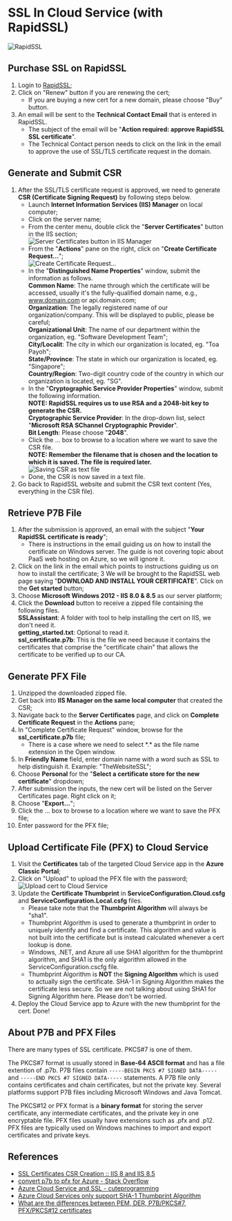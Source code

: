 # SSL In Cloud Service (with RapidSSL)

 ![RapidSSL](https://getcert.rapidssl.com/rcm/rapidssl/images/logo.gif)

## Purchase SSL on RapidSSL
 1. Login to [RapidSSL](https://www.rapidssl.com/);
 2. Click on "Renew" button if you are renewing the cert;
    - If you are buying a new cert for a new domain, please choose "Buy" button.
 3. An email will be sent to the **Technical Contact Email** that is entered in RapidSSL.
    - The subject of the email will be "**Action required: approve RapidSSL SSL certificate**".
    - The Technical Contact person needs to click on the link in the email to approve the use of SSL/TLS certificate request in the domain.

## Generate and Submit CSR
 1. After the SSL/TLS certificate request is approved, we need to generate **CSR (Certificate Signing Request)** by following steps below.
    - Launch **Internet Information Services (IIS) Manager** on local computer;
    - Click on the server name;
    - From the center menu, double click the "**Server Certificates**" button in the IIS section;    
      ![Server Certificates button in IIS Manager](https://www.digicert.com/images/support-images/iis8/iis8-csr-1.png)
    - From the "**Actions**" pane on the right, click on "**Create Certificate Request...**";    
      ![Create Certificate Request...](https://www.digicert.com/images/support-images/iis8/iis8-csr-2.png)
    - In the "**Distinguished Name Properties**" window, submit the information as follows.    
      **Common Name**: The name through which the certificate will be accessed, usually it's the fully-qualified domain name, e.g., www.domain.com or api.domain.com;    
      **Organization**: The legally registered name of our organization/company. This will be displayed to public, please be careful;    
      **Organizational Unit**: The name of our department within the organization, eg. "Software Development Team";    
      **City/Localit**: The city in which our organization is located, eg. "Toa Payoh";    
      **State/Province**: The state in which our organization is located, eg. "Singapore";    
      **Country/Region**: Two-digit country code of the country in which our organization is located, eg. "SG".
    - In the "**Cryptographic Service Provider Properties**" window, submit the following information.    
      **NOTE: RapidSSL requires us to use RSA and a 2048-bit key to generate the CSR.**    
      **Cryptographic Service Provider**: In the drop-down list, select "**Microsoft RSA SChannel Cryptographic Provider**".    
      **Bit Length**: Please choose "**2048**".
    - Click the ... box to browse to a location where we want to save the CSR file.    
      **NOTE: Remember the filename that is chosen and the location to which it is saved. The file is required later.**    
      ![Saving CSR as text file](https://www.digicert.com/images/support-images/iis8/iis8-csr-5.png)
    - Done, the CSR is now saved in a text file.
 2. Go back to RapidSSL website and submit the CSR text content (Yes, everything in the CSR file).
 
## Retrieve P7B File
 1. After the submission is approved, an email with the subject "**Your RapidSSL certificate is ready**";
    - There is instructions in the email guiding us on how to install the certificate on Windows server. The guide is not covering topic about PaaS web hosting on Azure, so we will ignore it.
 2. Click on the link in the email which points to instructions guiding us on how to install the certificate;
 3 We will be brought to the RapidSSL web page saying "**DOWNLOAD AND INSTALL YOUR CERTIFICATE**". Click on the **Get started** button;
 4. Choose **Microsoft Windows 2012 - IIS 8.0 & 8.5** as our server platform;
 5. Click the **Download** button to receive a zipped file containing the following files.    
    **SSLAssistant**: A folder with tool to help installing the cert on IIS, we don't need it.    
    **getting_started.txt**: Optional to read it.    
    **ssl_certificate.p7b**: This is the file we need because it contains the certificates that comprise the "certificate chain" that allows the certificate to be verified up to our CA.
    
## Generate PFX File
 1. Unzipped the downloaded zipped file.
 2. Get back into **IIS Manager on the same local computer** that created the CSR;
 3. Navigate back to the **Server Certificates** page, and click on **Complete Certificate Request** in the **Actions** pane;
 4. In "Complete Certificate Request" window, browse for the **ssl_certificate.p7b** file;
    - There is a case where we need to select \*.\* as the file name extension in the Open window.
 5. In **Friendly Name** field, enter domain name with a word such as SSL to help distinguish it. Example: "TheWebsiteSSL";
 6. Choose **Personal** for the "**Select a certificate store for the new certificate**" dropdown;
 7. After submission the inputs, the new cert will be listed on the Server Certificates page. Right click on it;
 8. Choose "**Export...**";
 9. Click the ... box to browse to a location where we want to save the PFX file;
 10. Enter password for the PFX file;
 
## Upload Certificate File (PFX) to Cloud Service
 1. Visit the **Certificates** tab of the targeted Cloud Service app in the **Azure Classic Portal**;
 2. Click on "Upload" to upload the PFX file with the password;
    ![Upload cert to Cloud Service](https://info.ssl.com/wp-content/uploads/Upload.png)
 3. Update the **Certificate Thumbprint** in **ServiceConfiguration.Cloud.csfg** and **ServiceConfiguration.Local.csfg** files.
    - Please take note that the **Thumbprint Algorithm** will always be "sha1".
    - Thumbprint Algorithm is used to generate a thumbprint in order to uniquely identify and find a certificate. This algorithm and value is not built into the certificate but is instead calculated whenever a cert lookup is done.
    - Windows, .NET, and Azure all use SHA1 algorithm for the thumbprint algorithm, and SHA1 is the only algorithm allowed in the ServiceConfiguration.cscfg file.
    - Thumbprint Algorithm is **NOT** the **Signing Algorithm** which is used to actually sign the certificate. SHA-1 in Signing Algorithm makes the certificate less secure. So we are not talking about using SHA1 for Signing Algorithm here. Please don't be worried.
  4. Deploy the Cloud Service app to Azure with the new thumbprint for the cert. Done!
  
## About P7B and PFX Files
There are many types of SSL certificate. PKCS#7 is one of them.

The PKCS#7 format is usually stored in **Base-64 ASCII format** and has a file extention of .p7b. P7B files contain `-----BEGIN PKCS #7 SIGNED DATA-----` and `-----END PKCS #7 SIGNED DATA-----` statements. A P7B file only contains certificates and chain certificates, but not the private key. Several platforms support P7B files including Microsoft Windows and Java Tomcat.

The PKCS#12 or PFX format is a **binary format** for storing the server certificate, any intermediate certificates, and the private key in one encryptable file. PFX files usually have extensions such as .pfx and .p12. PFX files are typically used on Windows machines to import and export certificates and private keys.
 
## References
  - [SSL Certificates CSR Creation :: IIS 8 and IIS 8.5](https://www.digicert.com/csr-creation-microsoft-iis-8.htm)
  - [convert p7b to pfx for Azure - Stack Overflow](http://stackoverflow.com/a/14968039/1177328)
  - [Azure Cloud Service and SSL - cuteprogramming](https://cuteprogramming.wordpress.com/2015/03/29/azure-cloud-service-and-ssl/)
  - [Azure Cloud Services only support SHA-1 Thumbprint Algorithm](https://blogs.msdn.microsoft.com/kwill/2015/02/16/azure-cloud-services-only-support-sha-1-thumbprint-algorithm/)
  - [What are the differences between PEM, DER, P7B/PKCS#7, PFX/PKCS#12 certificates](https://myonlineusb.wordpress.com/2011/06/19/what-are-the-differences-between-pem-der-p7bpkcs7-pfxpkcs12-certificates/)
